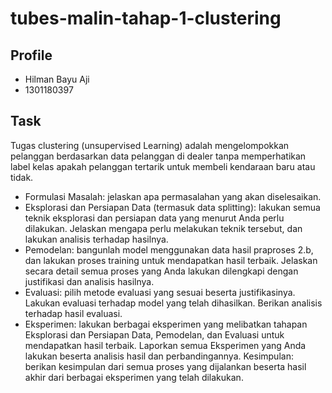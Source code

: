 # tubes-malin-tahap-1-clustering

## Profile
- Hilman Bayu Aji
- 1301180397

## Task
Tugas clustering (unsupervised Learning) adalah mengelompokkan pelanggan berdasarkan data pelanggan di dealer tanpa memperhatikan label kelas apakah pelanggan tertarik untuk membeli kendaraan baru atau tidak.
- Formulasi Masalah: jelaskan apa permasalahan yang akan diselesaikan.
- Eksplorasi dan Persiapan Data (termasuk data splitting): lakukan semua teknik eksplorasi dan persiapan data yang menurut Anda perlu dilakukan. Jelaskan mengapa perlu melakukan teknik tersebut, dan lakukan analisis terhadap hasilnya.
- Pemodelan: bangunlah model menggunakan data hasil praproses 2.b, dan lakukan proses training untuk mendapatkan hasil terbaik. Jelaskan secara detail semua proses yang Anda lakukan dilengkapi dengan justifikasi dan analisis hasilnya.
- Evaluasi: pilih metode evaluasi yang sesuai beserta justifikasinya. Lakukan evaluasi terhadap model yang telah dihasilkan. Berikan analisis terhadap hasil evaluasi.
- Eksperimen: lakukan berbagai eksperimen yang melibatkan tahapan Eksplorasi dan Persiapan Data, Pemodelan, dan Evaluasi untuk mendapatkan hasil terbaik.
Laporkan semua Eksperimen yang Anda lakukan beserta analisis hasil dan perbandingannya.
Kesimpulan: berikan kesimpulan dari semua proses yang dijalankan beserta hasil akhir dari berbagai eksperimen yang telah dilakukan.

